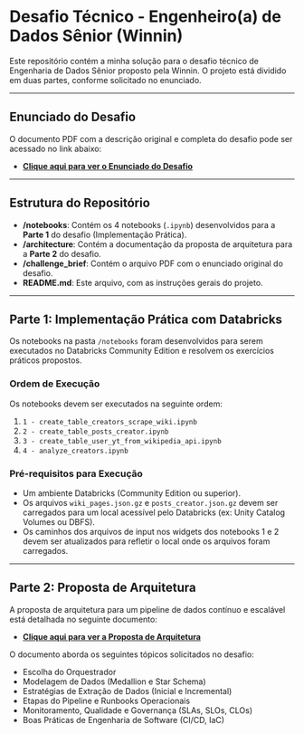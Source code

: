 # Desafio Técnico - Engenheiro(a) de Dados Sênior (Winnin)

Este repositório contém a minha solução para o desafio técnico de Engenharia de Dados Sênior proposto pela Winnin. O projeto está dividido em duas partes, conforme solicitado no enunciado.

-----

## Enunciado do Desafio

O documento PDF com a descrição original e completa do desafio pode ser acessado no link abaixo:

  - **[Clique aqui para ver o Enunciado do Desafio](https://www.google.com/search?q=./challenge_brief/desafio-winnin-dataeng.pdf)**

-----

## Estrutura do Repositório

  - **/notebooks**: Contém os 4 notebooks (`.ipynb`) desenvolvidos para a **Parte 1** do desafio (Implementação Prática).
  - **/architecture**: Contém a documentação da proposta de arquitetura para a **Parte 2** do desafio.
  - **/challenge\_brief**: Contém o arquivo PDF com o enunciado original do desafio.
  - **README.md**: Este arquivo, com as instruções gerais do projeto.

-----

## Parte 1: Implementação Prática com Databricks

Os notebooks na pasta `/notebooks` foram desenvolvidos para serem executados no Databricks Community Edition e resolvem os exercícios práticos propostos.

### Ordem de Execução

Os notebooks devem ser executados na seguinte ordem:

1.  `1 - create_table_creators_scrape_wiki.ipynb`
2.  `2 - create_table_posts_creator.ipynb`
3.  `3 - create_table_user_yt_from_wikipedia_api.ipynb`
4.  `4 - analyze_creators.ipynb`

### Pré-requisitos para Execução

  - Um ambiente Databricks (Community Edition ou superior).
  - Os arquivos `wiki_pages.json.gz` e `posts_creator.json.gz` devem ser carregados para um local acessível pelo Databricks (ex: Unity Catalog Volumes ou DBFS).
  - Os caminhos dos arquivos de input nos widgets dos notebooks 1 e 2 devem ser atualizados para refletir o local onde os arquivos foram carregados.

-----

## Parte 2: Proposta de Arquitetura

A proposta de arquitetura para um pipeline de dados contínuo e escalável está detalhada no seguinte documento:

  - **[Clique aqui para ver a Proposta de Arquitetura](https://www.google.com/search?q=./architecture/architecture.md)**

O documento aborda os seguintes tópicos solicitados no desafio:

  - Escolha do Orquestrador
  - Modelagem de Dados (Medallion e Star Schema)
  - Estratégias de Extração de Dados (Inicial e Incremental)
  - Etapas do Pipeline e Runbooks Operacionais
  - Monitoramento, Qualidade e Governança (SLAs, SLOs, CLOs)
  - Boas Práticas de Engenharia de Software (CI/CD, IaC)

